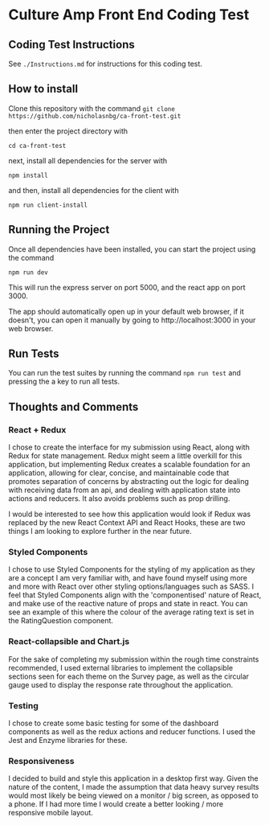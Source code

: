 # Culture Amp Front End Coding Test

## Coding Test Instructions

See `./Instructions.md` for instructions for this coding test.

## How to install

Clone this repository with the command `git clone https://github.com/nicholasnbg/ca-front-test.git`

then enter the project directory with

`cd ca-front-test`

next, install all dependencies for the server with

`npm install`

and then, install all dependencies for the client with

`npm run client-install`

## Running the Project

Once all dependencies have been installed, you can start the project using the command

`npm run dev`

This will run the express server on port 5000, and the react app on port 3000.

The app should automatically open up in your default web browser, if it doesn't, you can open it manually by going to http://localhost:3000 in your web browser.

## Run Tests

You can run the test suites by running the command `npm run test` and pressing the a key to run all tests.

## Thoughts and Comments

### React + Redux

I chose to create the interface for my submission using React, along with Redux for state management. Redux might seem a little overkill for this application, but implementing Redux creates a scalable foundation for an application, allowing for clear, concise, and maintainable code that promotes separation of concerns by abstracting out the logic for dealing with receiving data from an api, and dealing with application state into actions and reducers. It also avoids problems such as prop drilling.

I would be interested to see how this application would look if Redux was replaced by the new React Context API and React Hooks, these are two things I am looking to explore further in the near future.

### Styled Components

I chose to use Styled Components for the styling of my application as they are a concept I am very familiar with, and have found myself using more and more with React over other styling options/languages such as SASS. I feel that Styled Components align with the 'componentised' nature of React, and make use of the reactive nature of props and state in react. You can see an example of this where the colour of the average rating text is set in the RatingQuestion component.

### React-collapsible and Chart.js

For the sake of completing my submission within the rough time constraints recommended, I used external libraries to implement the collapsible sections seen for each theme on the Survey page, as well as the circular gauge used to display the response rate throughout the application.

### Testing

I chose to create some basic testing for some of the dashboard components as well as the redux actions and reducer functions. I used the Jest and Enzyme libraries for these.

### Responsiveness

I decided to build and style this application in a desktop first way. Given the nature of the content, I made the assumption that data heavy survey results would most likely be being viewed on a monitor / big screen, as opposed to a phone. If I had more time I would create a better looking / more responsive mobile layout.
